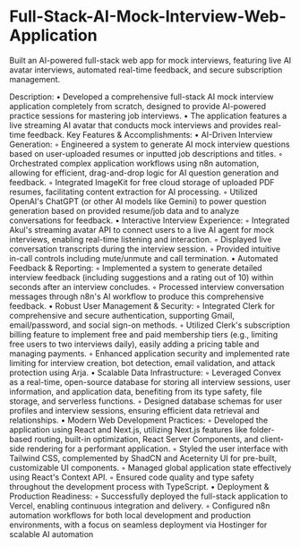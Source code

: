 # Full-Stack-AI-Mock-Interview-Web-Application
Built an AI-powered full-stack web app for mock interviews, featuring live AI avatar interviews, automated real-time feedback, and secure subscription management.

Description:
• Developed a comprehensive full-stack AI mock interview application completely from scratch, designed to provide AI-powered practice sessions for mastering job interviews.
• The application features a live streaming AI avatar that conducts mock interviews and provides real-time feedback.
Key Features & Accomplishments:
• AI-Driven Interview Generation:
    ◦ Engineered a system to generate AI mock interview questions based on user-uploaded resumes or inputted job descriptions and titles.
    ◦ Orchestrated complex application workflows using n8n automation, allowing for efficient, drag-and-drop logic for AI question generation and feedback.
    ◦ Integrated ImageKit for free cloud storage of uploaded PDF resumes, facilitating content extraction for AI processing.
    ◦ Utilized OpenAI's ChatGPT (or other AI models like Gemini) to power question generation based on provided resume/job data and to analyze conversations for feedback.
• Interactive Interview Experience:
    ◦ Integrated Akul's streaming avatar API to connect users to a live AI agent for mock interviews, enabling real-time listening and interaction.
    ◦ Displayed live conversation transcripts during the interview session.
    ◦ Provided intuitive in-call controls including mute/unmute and call termination.
• Automated Feedback & Reporting:
    ◦ Implemented a system to generate detailed interview feedback (including suggestions and a rating out of 10) within seconds after an interview concludes.
    ◦ Processed interview conversation messages through n8n's AI workflow to produce this comprehensive feedback.
• Robust User Management & Security:
    ◦ Integrated Clerk for comprehensive and secure authentication, supporting Gmail, email/password, and social sign-on methods.
    ◦ Utilized Clerk's subscription billing feature to implement free and paid membership tiers (e.g., limiting free users to two interviews daily), easily adding a pricing table and managing payments.
    ◦ Enhanced application security and implemented rate limiting for interview creation, bot detection, email validation, and attack protection using Arja.
• Scalable Data Infrastructure:
    ◦ Leveraged Convex as a real-time, open-source database for storing all interview sessions, user information, and application data, benefiting from its type safety, file storage, and serverless functions.
    ◦ Designed database schemas for user profiles and interview sessions, ensuring efficient data retrieval and relationships.
• Modern Web Development Practices:
    ◦ Developed the application using React and Next.js, utilizing Next.js features like folder-based routing, built-in optimization, React Server Components, and client-side rendering for a performant application.
    ◦ Styled the user interface with Tailwind CSS, complemented by ShadCN and Aceternity UI for pre-built, customizable UI components.
    ◦ Managed global application state effectively using React's Context API.
    ◦ Ensured code quality and type safety throughout the development process with TypeScript.
• Deployment & Production Readiness:
    ◦ Successfully deployed the full-stack application to Vercel, enabling continuous integration and delivery.
    ◦ Configured n8n automation workflows for both local development and production environments, with a focus on seamless deployment via Hostinger for scalable AI automation

